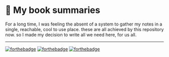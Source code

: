 # 📕 My book summaries

For a long time, I was feeling the absent of a system to gather my notes in a single, reachable, cool to use place.
these are all achieved by this repository now. so I made my decision to write all we need here, for us all.

---

[![forthebadge](https://forthebadge.com/images/badges/ctrl-c-ctrl-v.svg)](https://forthebadge.com)
[![forthebadge](https://forthebadge.com/images/badges/made-with-markdown.svg)](https://forthebadge.com)
[![forthebadge](https://forthebadge.com/images/badges/built-with-love.svg)](https://forthebadge.com)
